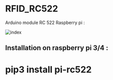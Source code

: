 # RFID_RC522
Arduino module RC 522 Raspberry pi :

![index](https://user-images.githubusercontent.com/59021489/162631401-7d6c0a73-4011-458c-b518-405430659c76.jpg)
## Installation on raspberry pi 3/4 :
# pip3 install pi-rc522
